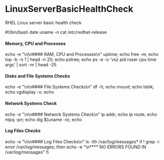 # LinuxServerBasicHealthCheck
RHEL Linux server basic health check

#!/bin/bash
date
uname -n
cat /etc/redhat-release

#### Memory, CPU and Processes
echo -e "\n\n#### RAM, CPU and Processes\n"
uptime; echo
free -m; echo
top -b -n 1 | head -n 20; echo
pstree; echo
ps -e -o 'vsz pid ruser cpu time args' | sort -nr | head -25

#### Disks and File Systems Checks
echo -e "\n\n#### File Systems Checks\n"
df -h; echo
mount; echo
lsblk; echo
vgdisplay -v; echo

#### Network Systems Check
echo -e "\n\n#### Network Systems Check\n"
ip addr; echo
ip route; echo
ntpq -pn; echo
dig $(uname -n); echo

#### Log Files Checks
echo -e "\n\n#### Log Files Checks\n"
ls -lth /var/log/messages*
if ! grep -i error /var/log/messages; then
    echo -e "\n**** NO ERRORS FOUND IN /var/log/messages"
fi
